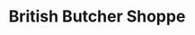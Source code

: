 ---
title: "British Butcher Shoppe"
url: /north-vancouver-city/british-butcher-shoppe/
shop: Metzgerei
---